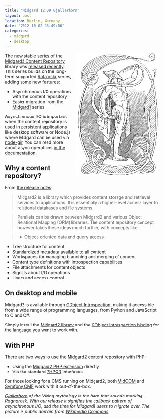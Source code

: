 ```yaml
---
title: "Midgard 12.09 Gjallarhorn"
layout: post
location: Berlin, Germany
date: "2012-10-02 13:49:00"
categories:
  - midgard
  - desktop
---
```

<img src="/files/gjallarhorn.png" style="margin-left: 10px; float: right; width: 273px; height: 400px;" alt="Gjallarhorn" title="Heimdallr with Gjallarhorn by Lorenz Frølich, public domain" />

The new stable series of the [Midgard2 Content Repository](http://midgard-project.org/midgard2/) library was [released recently](http://lists.midgard-project.org/pipermail/dev/2012-September/003202.html). This series builds on the long-term supported [Ratatoskr](http://bergie.iki.fi/blog/ratatoskr_is_out-midgard2_content_repository_goes_lts/) series, adding some new features:

* Asynchronous I/O operations with the content repository
* Easier migration from the [Midgard1](http://midgard-project.org/midgard1/) series

Asynchronous I/O is important when the content repository is used in persistent applications like desktop software or Node.js where Midgard can be used via [node-gir](https://npmjs.org/package/gir). You can read more about async operations [in the documentation](http://midgard-project.org/midgard2/#asynchronous).

## Why a content repository?

From [the release notes](http://lists.midgard-project.org/pipermail/dev/2012-September/003202.html):

> Midgard2 is a library which provides content storage and retrieval
services to applications. It is essentially a higher-level access
layer to relational databases and file systems.

> Parallels can be drawn between Midgard2 and various Object Relational
Mapping (ORM) libraries. The content repository concept however takes
these ideas much further, with concepts like:

> * Object-oriented data and query access
* Tree structure for content
* Standardized metadata available to all content
* Workspaces for managing branching and merging of content
* Content type definitions with introspection capabilities
* File attachments for content objects
* Signals about I/O operations
* Users and access control

## On desktop and mobile

Midgard2 is available through [GObject Introspection](http://developer.gnome.org/gi/stable/gi-overview.html), making it accessible from a wide range of programming languages, from Python and JavaScript to C and C#.

Simply install the [Midgard2 library](http://midgard-project.org/midgard2/#download) and the [GObject Introspection binding](https://live.gnome.org/GObjectIntrospection/Users) for the language you want to work with.

## With PHP

There are two ways to use the Midgard2 content repository with PHP:

* Using the [Midgard2 PHP extension](http://midgard-project.org/midgard2/#midgard2-php5) directly
* Via the standard [PHPCR](http://midgard-project.org/phpcr/) interfaces

For those looking for a CMS running on Midgard2, both [MidCOM](http://midgard-project.org/midcom/) and [Symfony CMF](http://cmf.symfony.com/) work with it out-of-the-box.

*[Gjallarhorn](http://en.wikipedia.org/wiki/Gjallarhorn) of the Viking mythology is the horn that sounds marking Ragnaroek. With our release it signifies the callback pattern of asynchronous I/O, and the time for Midgard1 users to migrate over. The picture is public domain from [Wikimedia Commons](http://commons.wikimedia.org/wiki/File:403px-Heimdallr_by_Froelich.jpg)*
